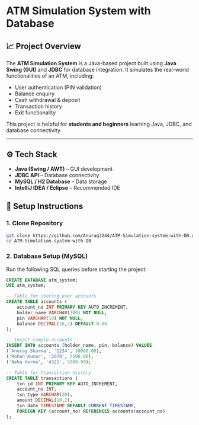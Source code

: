 # ATM Simulation System with Database

## 📈 Project Overview

The **ATM Simulation System** is a Java-based project built using **Java Swing (GUI)** and **JDBC** for database integration.
It simulates the real-world functionalities of an ATM, including:

* User authentication (PIN validation)
* Balance enquiry
* Cash withdrawal & deposit
* Transaction history
* Exit functionality

This project is helpful for **students and beginners** learning Java, JDBC, and database connectivity.

---

## ⚙️ Tech Stack

* **Java (Swing / AWT)** – GUI development
* **JDBC API** – Database connectivity
* **MySQL / H2 Database** – Data storage
* **IntelliJ IDEA / Eclipse** – Recommended IDE
## 🚀 Setup Instructions

### 1. Clone Repository

```bash
git clone https://github.com/Anurag3244/ATM-Simulation-system-with-DB.git
cd ATM-Simulation-system-with-DB
```

### 2. Database Setup (MySQL)

Run the following SQL queries before starting the project:

```sql
CREATE DATABASE atm_system;
USE atm_system;

-- Table for storing user accounts
CREATE TABLE accounts (
    account_no INT PRIMARY KEY AUTO_INCREMENT,
    holder_name VARCHAR(100) NOT NULL,
    pin VARCHAR(10) NOT NULL,
    balance DECIMAL(10,2) DEFAULT 0.00
);

-- Insert sample accounts
INSERT INTO accounts (holder_name, pin, balance) VALUES
('Anurag Sharma', '1234', 10000.00),
('Rohan Kumar', '5678', 7500.00),
('Neha Verma', '4321', 5000.00);

-- Table for transaction history
CREATE TABLE transactions (
    txn_id INT PRIMARY KEY AUTO_INCREMENT,
    account_no INT,
    txn_type VARCHAR(20),
    amount DECIMAL(10,2),
    txn_date TIMESTAMP DEFAULT CURRENT_TIMESTAMP,
    FOREIGN KEY (account_no) REFERENCES accounts(account_no)
);
```

